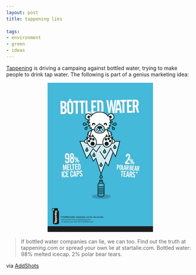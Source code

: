 ```yaml
---
layout: post
title: tappening lies

tags:
- environment
- green
- ideas
---
```

[Tappening](http://www.tappening.com/) is driving a campaing against bottled water, trying to make people to drink tap water. The following is part of a genius marketing idea:

<div style="text-align:center">
    <img src="uploads/tappening_lies_bears.jpg" alt="If bottled water companies can lie, we can too. Bottled water: 98% melted icecap. 2% polar bear tears."/>
</div>

> If bottled water companies can lie, we can too. Find out the truth at tappening.com or spread your own lie at startalie.com. Bottled water: 98% melted icecap. 2% polar bear tears.

via [AddShots](http://addshots.blogspot.com/2009/07/tappening-lies.html)
